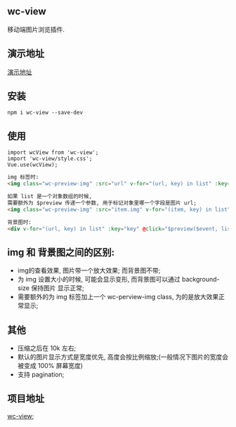 ## wc-view
移动端图片浏览插件. 

## 演示地址
[演示地址](http://m.youku.com/video/id_XMzE5MDE1NTA3Mg==.html?sharefrom=iphone&sharekey=a0304b40a8da943a028e4b34519067292&from=singlemessage&isappinstalled=0&source=)

## 安装
```shell
npm i wc-view --save-dev
```

## 使用
```shell
import wcView from 'wc-view';
import 'wc-view/style.css';
Vue.use(wcView);
```

```html
img 标签时: 
<img class="wc-preview-img" :src="url" v-for="(url, key) in list" :key="key" @click="$preview($event, list, key)">

如果 list 是一个对象数组的时候,
需要额外为 $preview 传递一个参数, 用于标记对象里哪一个字段是图片 url;
<img class="wc-preview-img" :src="item.img" v-for="(item, key) in list" :key="key" @click="$preview($event, list, key,'img')">

背景图时:
<div v-for="(url, key) in list" :key="key" @click="$preview($event, list, key)">
```

## img 和 背景图之间的区别:
* img的查看效果, 图片带一个放大效果; 而背景图不带;
* 为 img 设置大小的时候, 可能会显示变形, 而背景图可以通过 background-size 保持图片
显示正常;
* 需要额外的为 img 标签加上一个 wc-perview-img class, 为的是放大效果正常显示;

## 其他
* 压缩之后在 10k 左右;
* 默认的图片显示方式是宽度优先, 高度会按比例缩放;(一般情况下图片的宽度会被变成 100% 屏幕宽度)
* 支持 pagination;


## 项目地址
[wc-view](https://github.com/helicopters/wc-view);











